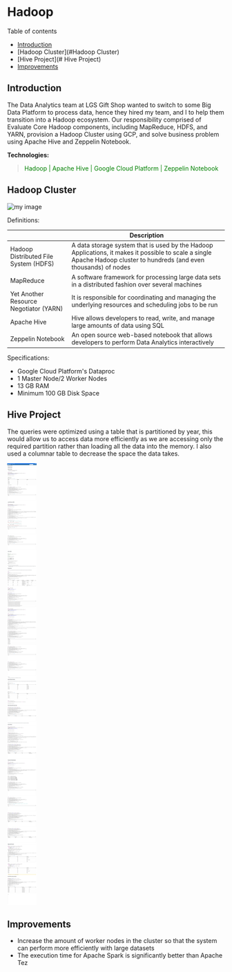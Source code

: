 # Hadoop

Table of contents
* [Introduction](##Introduction)
* [Hadoop Cluster](#Hadoop Cluster)
* [Hive Project](# Hive Project)
* [Improvements](##Improvements)

## Introduction
The Data Analytics team at LGS Gift Shop wanted to switch to some Big Data Platform to process data, hence
they hired my team, and I to help them transition into a Hadoop ecosystem. Our responsibility 
comprised of Evaluate Core Hadoop components, including MapReduce, HDFS, and YARN, 
provision a Hadoop Cluster using GCP, and solve business problem using Apache Hive and Zeppelin Notebook.


__Technologies:__
> <span style = "color:green"> Hadoop | Apache Hive | Google Cloud Platform | Zeppelin Notebook  </span>

## Hadoop Cluster

![my image](./assets/cluster.png)

Definitions:

|   | Description | 
| ----- | ----- |
| Hadoop Distributed File System (HDFS) | A data storage system that is used by the Hadoop Applications, it makes it possible to scale a single Apache Hadoop cluster to hundreds (and even thousands) of nodes |
| MapReduce | A software framework for processing large data sets in a distributed fashion over several machines |
| Yet Another Resource Negotiator (YARN) | It is responsible for coordinating and managing the underlying resources and scheduling jobs to be run |
| Apache Hive | Hive allows developers to read, write, and manage large amounts of data using SQL |
| Zeppelin Notebook | An open source web-based notebook that allows developers to perform Data Analytics interactively |

Specifications:

- Google Cloud Platform's Dataproc 
- 1 Master Node/2 Worker Nodes
- 13 GB RAM
- Minimum 100 GB Disk Space

## Hive Project

The queries were optimized using a table that is partitioned by year, this would allow us to access data more efficiently as we 
are accessing only the required partition rather than loading all the data into the memory. I also used a columnar
table to decrease the space the data takes.

![my image](./assets/hadoop.png)


## Improvements
- Increase the amount of worker nodes in the cluster so that the system can perform more efficiently with large datasets
- The execution time for Apache Spark is significantly better than Apache Tez
